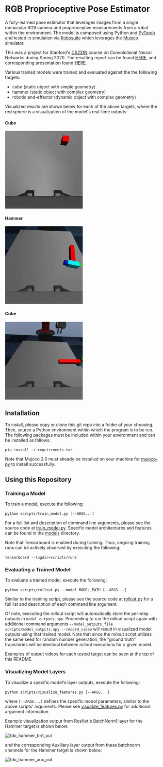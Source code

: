 # RGB Proprioceptive Pose Estimator

A fully-learned pose estimator that leverages images from a single monocular RGB camera and proprioceptive measurements from a robot within the environment. The model is composed using Python and [PyTorch](https://github.com/pytorch/pytorch) and tested in simulation via [Robosuite](https://github.com/StanfordVL/robosuite) which leverages the [Mujoco](http://www.mujoco.org/) simulator.

This was a project for Stanford's [CS231N](http://cs231n.stanford.edu/) course on Convolutional Neural Networks during Spring 2020. The resulting report can be found [HERE](report.pdf), and corresponding presentation found [HERE](https://www.youtube.com/watch?v=Y1_A0j2Q8Gg).

Various trained models were trained and evaluated against the the following targets:
- cube (static object with simple geometry)
- hammer (static object with complex geometry)
- robotic end-effector (dynamic object with complex geometry)

Visualized results are shown below for each of the above targets, where the red sphere is a visualization of the model's real-time outputs:

#### Cube
![Cube Tracker](visuals/cube_tracker.gif)

#### Hammer
![Hammer Tracker](visuals/hammer_tracker.gif)

#### Cube
![EEF1 Tracker](visuals/eef1_tracker.gif)




## Installation
To install, please copy or clone this git repo into a folder of your choosing. Then, source a Python environment within which the program is to be run. The following packages must be included within your environment and can be installed as follows:

```pip install -r requirements.txt```

Note that Mujoco 2.0 must already be installed on your machine for [mujoco-py](https://github.com/openai/mujoco-py) to install successfully.

## Using this Repository

### Training a Model
To train a model, execute the following:

```python scripts/train_model.py [--ARGS...]```

For a full list and description of command line arguments, please see the source code at [train_model.py](scripts/train_model.py). Specific model architectures and features can be found in the [models](models) directory.

Note that Tensorboard is enabled during training. Thus, ongoing training runs can be actively observed by executing the following:

```tensorboard --logdir=scripts/runs```


### Evaluating a Trained Model
To evaluate a trained model, execute the following:

```python scripts/rollout.py --model MODEL_PATH [--ARGS...]```

Similar to the training script, please see the source code at [rollout.py](scripts/rollout.py) for a full list and description of each command line argument.

Of note, executing the rollout script will automatically store the per-step outputs in `model_outputs.npy`. Proceeding to run the rollout script again with additional command arguments `--model_outputs_file scripts/model_outputs.npy --record_video` will result in visualized model outputs using that trained model. Note that since the rollout script utilizes the same seed for random number generation, the "ground truth" trajectories will be identical between rollout executions for a given model.

Examples of output videos for each tested target can be seen at the top of this README.


### Visualizing Model Layers
To visualize a specific model's layer outputs, execute the following:

```python scripts/visualize_features.py [--ARGS...]```

where `[--ARGS...]` defines the specific model parameters; similar to the above scripts' arguments. Please see [visualize_features.py](scripts/visualize_features.py) for additional argument information.

Example visualization output from ResNet's BatchNorm1 layer for the Hammer target is shown below:

![tdo_hammer_bn1_out](visuals/tdo_hammer_bn1_out.png)

and the corresponding Auxiliary layer output from these batchnorm channels for the Hammer target is shown below:

![tdo_hammer_aux_out](visuals/tdo_hammer_aux_out.png)
